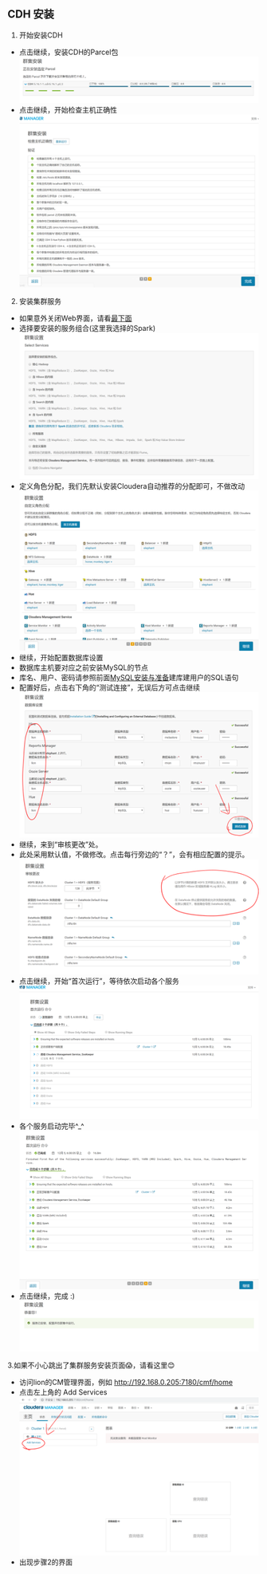 ## CDH 安装

1. 开始安装CDH
  - 点击继续，安装CDH的Parcel包
  ![安装CDH的Parcel包截图](./install_parcel.PNG)
  - 点击继续，开始检查主机正确性
  ![检查主机正确性截图](./node_check.PNG)
2. 安装集群服务
  - 如果意外关闭Web界面，请看<a href="#nice">最下面</a>
  - 选择要安装的服务组合(这里我选择的Spark)
  ![服务组合截图](./select_service.PNG)
  - 定义角色分配，我们先默认安装Cloudera自动推荐的分配即可，不做改动
  ![定义角色分配](./decision_roles.PNG)
  - 继续，开始配置数据库设置
  - 数据库主机要对应之前安装MySQL的节点
  - 库名、用户、密码请参照前面[MySQL安装与准备](../../prepare/mysql/mysql.md)建库建用户的SQL语句
  - 配置好后，点击右下角的“测试连接”，无误后方可点击继续
  ![配置数据库设置截图](./conf_database.PNG)
  - 继续，来到“审核更改”处。
  - 此处采用默认值，不做修改。点击每行旁边的“？”，会有相应配置的提示。
  ![审核更改截图](./examine_change.PNG)
  - 点击继续，开始“首次运行”，等待依次启动各个服务
  ![首次运行截图1](./cdh_first_run_1.PNG)
  - 各个服务启动完毕^_^
  ![首次运行截图2](./cdh_first_run_2.PNG)
  - 点击继续，完成 :)
  ![完成截图](./cdh_run_over.PNG)
 
3.<a name="nice">如果不小心跳出了集群服务安装页面😱，请看这里😊</a>
  - 访问lion的CM管理界面，例如 http://192.168.0.205:7180/cmf/home
  - 点击左上角的 Add Services
  ![点击安装服务截图](./cm_unknown.PNG)
  - 出现步骤2的界面

